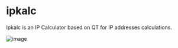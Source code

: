 # ipkalc

Ipkalc is an IP Calculator based on QT for IP addresses calculations.

![image](https://github.com/evertonerik/ipkalc/assets/59198191/a5c33f54-1bbd-4d2a-b6e7-7dd6b66a283a)


